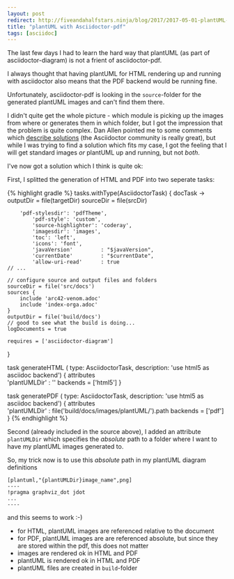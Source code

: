 ```yaml
---
layout: post
redirect: http://fiveandahalfstars.ninja/blog/2017/2017-05-01-plantUML-and-pdf.html
title: "plantUML with Asciidoctor-pdf"
tags: [asciidoc]
---
```


The last few days I had to learn the hard way that plantUML (as part of asciidoctor-diagram) is not a frient of asciidoctor-pdf.

I always thought that having plantUML for HTML rendering up and running with asciidoctor also means that the PDF backend would be running fine.

Unfortunately, asciidoctor-pdf is looking in the `source`-folder for the generated plantUML images and can't find them there.

I didn't quite get the whole picture - which module is picking up the images from where or generates them in which folder, but I got the impression that the problem is quite complex.
Dan Allen pointed me to some comments which [describe solutions](https://github.com/asciidoctor/asciidoctor-gradle-examples/issues/15#issuecomment-298003598) (the Asciidoctor community is really great), but while I was trying to find a solution which fits my case, I got the feeling that I will get standard images _or_ plantUML up and running, but not _both_.

I've now got a solution which I think is quite ok:

First, I splitted the generation of HTML and PDF into two seperate tasks:

{% highlight gradle %}
tasks.withType(AsciidoctorTask) { docTask ->
    outputDir = file(targetDir)
    sourceDir = file(srcDir)

        'pdf-stylesdir': 'pdfTheme',
            'pdf-style': 'custom',
            'source-highlighter': 'coderay',
            'imagesdir': 'images',
            'toc': 'left',
            'icons': 'font',
            'javaVersion'         : "$javaVersion",
            'currentDate'         : "$currentDate",
            'allow-uri-read'      : true
    // ...

    // configure source and output files and folders
    sourceDir = file('src/docs')
    sources {
        include 'arc42-venom.adoc'
        include 'index-orga.adoc'
    }
    outputDir = file('build/docs')
    // good to see what the build is doing...
    logDocuments = true

    requires = ['asciidoctor-diagram']
}

task generateHTML (
        type: AsciidoctorTask,
        description: 'use html5 as asciidoc backend') {
    attributes \
            'plantUMLDir'         : ''
    backends = ['html5']
}

task generatePDF (
        type: AsciidoctorTask,
        description: 'use html5 as asciidoc backend') {
    attributes \
            'plantUMLDir'         : file('build/docs/images/plantUML/').path
    backends = ['pdf']
}
{% endhighlight %}

Second (already included in the source above), I added an attribute `plantUMLDir` which specifies the _absolute_ path to a folder where I want to have my plantUML images generated to.

So, my trick now is to use this _absolute_ path in my plantUML diagram definitions

```
[plantuml,"{plantUMLDir}image_name",png]
----
!pragma graphviz_dot jdot
...
----
```

and this seems to work :-)

- for HTML, plantUML images are referenced relative to the document
- for PDF, plantUML images are are referenced absolute, but since they are stored within the pdf, this does not matter
- images are rendered ok in HTML and PDF
- plantUML is rendered ok in HTML and PDF
- plantUML files are created in `build`-folder

